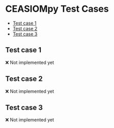 # CEASIOMpy Test Cases

- [Test case 1](#test-case-1)
- [Test case 2](#test-case-2)
- [Test case 3](#test-case-3)

## Test case 1

:x: Not implemented yet

## Test case 2

:x: Not implemented yet

## Test case 3

:x: Not implemented yet